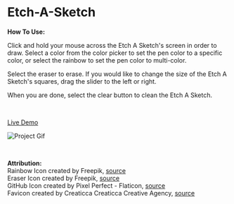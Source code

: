 # Etch-A-Sketch

**How To Use:**

Click and hold your mouse across the Etch A Sketch's screen in order to draw. Select a color from the color picker to set the pen color to a specific color, or select the rainbow to set the pen color to multi-color.  

Select the eraser to erase. If you would like to change the size of the Etch A Sketch's squares, drag the slider to the left or right.

When you are done, select the clear button to clean the Etch A Sketch.  

<br />

[Live Demo](https://andrealeah.github.io/Etch-A-Sketch/)

![Project Gif](https://media.giphy.com/media/v6qujdoJdwAirjjpRs/giphy.gif)

<br />

**Attribution:**  
Rainbow Icon created by Freepik, [source](https://www.flaticon.com/free-icons/rainbow)  
Eraser Icon created by Freepik, [source](https://www.flaticon.com/free-icons/eraser")  
GitHub Icon created by Pixel Perfect - Flaticon, [source](https://www.flaticon.com/free-icons/github)  
Favicon created by Creaticca Creaticca Creative Agency, [source](https://www.flaticon.com/free-icons/draw)
